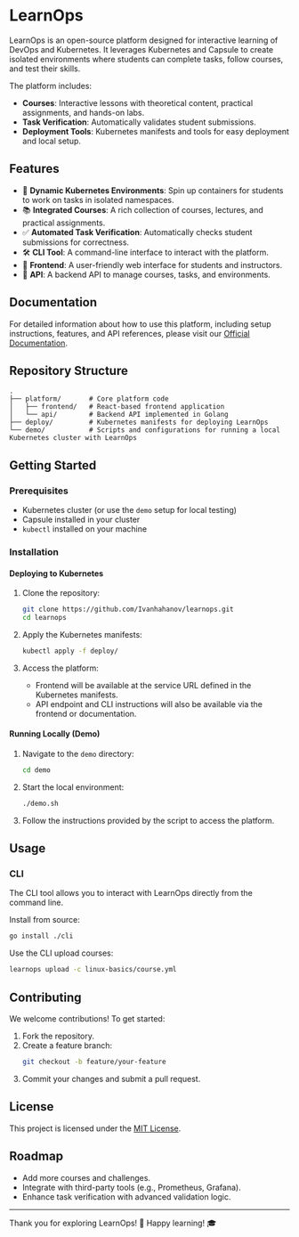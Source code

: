 # LearnOps
LearnOps is an open-source platform designed for interactive learning of DevOps and Kubernetes. It leverages Kubernetes and Capsule to create isolated environments where students can complete tasks, follow courses, and test their skills.

The platform includes:
- **Courses**: Interactive lessons with theoretical content, practical assignments, and hands-on labs.
- **Task Verification**: Automatically validates student submissions.
- **Deployment Tools**: Kubernetes manifests and tools for easy deployment and local setup.

## Features
- 🚀 **Dynamic Kubernetes Environments**: Spin up containers for students to work on tasks in isolated namespaces.
- 📚 **Integrated Courses**: A rich collection of courses, lectures, and practical assignments.
- ✅ **Automated Task Verification**: Automatically checks student submissions for correctness.
- 🛠️ **CLI Tool**: A command-line interface to interact with the platform.
- 🎨 **Frontend**: A user-friendly web interface for students and instructors.
- 🔧 **API**: A backend API to manage courses, tasks, and environments.

## Documentation
For detailed information about how to use this platform, including setup instructions, features, and API references, please visit our [Official Documentation](https://ivanhahanov.github.io/learnops/docs/).

## Repository Structure
```plaintext
.
├── platform/       # Core platform code
│   ├── frontend/   # React-based frontend application
│   └── api/        # Backend API implemented in Golang
├── deploy/         # Kubernetes manifests for deploying LearnOps
└── demo/           # Scripts and configurations for running a local Kubernetes cluster with LearnOps
```

## Getting Started

### Prerequisites
- Kubernetes cluster (or use the `demo` setup for local testing)
- Capsule installed in your cluster
- `kubectl` installed on your machine

### Installation

#### Deploying to Kubernetes
1. Clone the repository:
   ```bash
   git clone https://github.com/Ivanhahanov/learnops.git
   cd learnops
   ```

2. Apply the Kubernetes manifests:
   ```bash
   kubectl apply -f deploy/
   ```

3. Access the platform:
   - Frontend will be available at the service URL defined in the Kubernetes manifests.
   - API endpoint and CLI instructions will also be available via the frontend or documentation.

#### Running Locally (Demo)
1. Navigate to the `demo` directory:
   ```bash
   cd demo
   ```

2. Start the local environment:
   ```bash
   ./demo.sh
   ```

3. Follow the instructions provided by the script to access the platform.

## Usage

### CLI
The CLI tool allows you to interact with LearnOps directly from the command line.

Install from source:
```bash
go install ./cli
```

Use the CLI upload courses:
```bash
learnops upload -c linux-basics/course.yml
```

## Contributing
We welcome contributions! To get started:
1. Fork the repository.
2. Create a feature branch:
   ```bash
   git checkout -b feature/your-feature
   ```
3. Commit your changes and submit a pull request.

## License
This project is licensed under the [MIT License](LICENSE).


## Roadmap
- Add more courses and challenges.
- Integrate with third-party tools (e.g., Prometheus, Grafana).
- Enhance task verification with advanced validation logic.

---

Thank you for exploring LearnOps! 🚀 Happy learning! 🎓